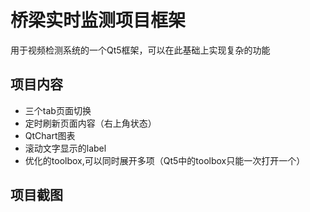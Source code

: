 桥梁实时监测项目框架
====

用于视频检测系统的一个Qt5框架，可以在此基础上实现复杂的功能

项目内容
---
- 三个tab页面切换
- 定时刷新页面内容（右上角状态）
- QtChart图表
- 滚动文字显示的label
- 优化的toolbox,可以同时展开多项（Qt5中的toolbox只能一次打开一个）

项目截图
---
